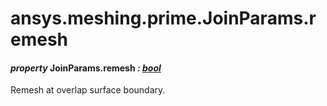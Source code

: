 <a id="ansys-meshing-prime-joinparams-remesh"></a>

# ansys.meshing.prime.JoinParams.remesh

<a id="ansys.meshing.prime.JoinParams.remesh"></a>

#### *property* JoinParams.remesh *: [bool](https://docs.python.org/3.11/library/functions.html#bool)*

Remesh at overlap surface boundary.

<!-- !! processed by numpydoc !! -->
